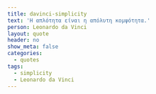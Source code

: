 ```yaml
---
title: davinci-simplicity
text: 'Η απλότητα είναι η απόλυτη κομψότητα.'
person: Leonardo da Vinci
layout: quote
header: no
show_meta: false
categories:
  - quotes
tags:
  - simplicity
  - Leonardo da Vinci
---
```

